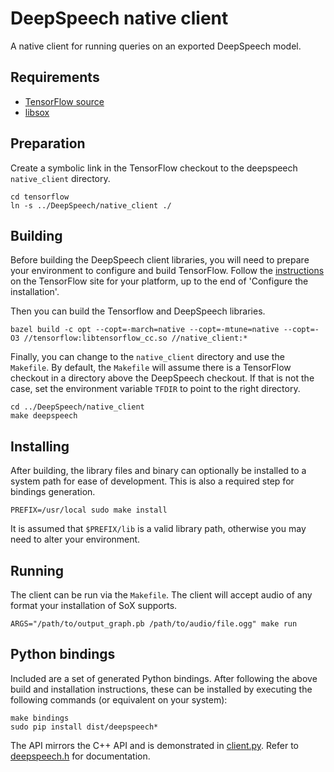 # DeepSpeech native client

A native client for running queries on an exported DeepSpeech model.

## Requirements

* [TensorFlow source](https://www.tensorflow.org/install/install_sources)
* [libsox](https://sourceforge.net/projects/sox/)

## Preparation

Create a symbolic link in the TensorFlow checkout to the deepspeech `native_client` directory.

```
cd tensorflow
ln -s ../DeepSpeech/native_client ./
```

## Building

Before building the DeepSpeech client libraries, you will need to prepare your environment to configure and build TensorFlow. Follow the [instructions](https://www.tensorflow.org/install/install_sources) on the TensorFlow site for your platform, up to the end of 'Configure the installation'.

Then you can build the Tensorflow and DeepSpeech libraries.

```
bazel build -c opt --copt=-march=native --copt=-mtune=native --copt=-O3 //tensorflow:libtensorflow_cc.so //native_client:*
```

Finally, you can change to the `native_client` directory and use the `Makefile`. By default, the `Makefile` will assume there is a TensorFlow checkout in a directory above the DeepSpeech checkout. If that is not the case, set the environment variable `TFDIR` to point to the right directory.

```
cd ../DeepSpeech/native_client
make deepspeech
```

## Installing

After building, the library files and binary can optionally be installed to a system path for ease of development. This is also a required step for bindings generation.

```
PREFIX=/usr/local sudo make install
```

It is assumed that `$PREFIX/lib` is a valid library path, otherwise you may need to alter your environment.

## Running

The client can be run via the `Makefile`. The client will accept audio of any format your installation of SoX supports.

```
ARGS="/path/to/output_graph.pb /path/to/audio/file.ogg" make run
```

## Python bindings

Included are a set of generated Python bindings. After following the above build and installation instructions, these can be installed by executing the following commands (or equivalent on your system):

```
make bindings
sudo pip install dist/deepspeech*
```

The API mirrors the C++ API and is demonstrated in [client.py](client.py). Refer to [deepspeech.h](deepspeech.h) for documentation.
